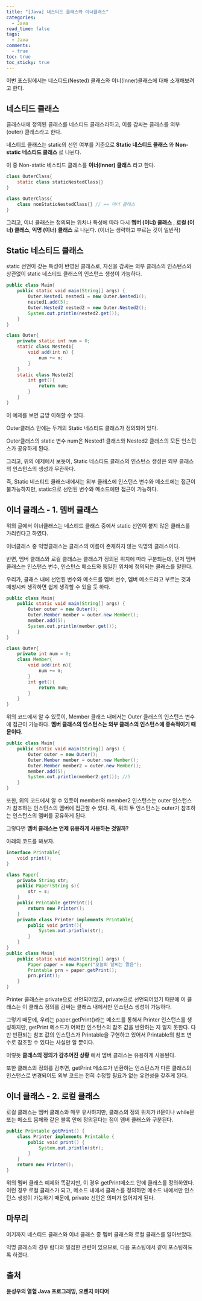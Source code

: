 ```yaml
---
title: "[Java] 네스티드 클래스와 이너클래스"
categories:
  - Java
read_time: false
tags:
  - Java
comments:
  - true
toc: true
toc_sticky: true
---
```

이번 포스팅에서는 네스티드(Nested) 클래스와 이너(Inner)클래스에 대해 소개해보려고 한다.

## 네스티드 클래스 
클래스내에 정의된 클래스를 네스티드 클래스라하고, 이를 감싸는 클래스를 외부(outer) 클래스라고 한다.

네스티드 클래스는 static의 선언 여부를 기준으로 __Static 네스티드 클래스__ 와 __Non-static 네스티드 클래스__ 로 나뉜다.

이 중 Non-static 네스티드 클래스를 __이너(Inner) 클래스__ 라고 한다.

```java
class OuterClass{
    static class staticNestedClass{}
}

class OuterClass{
    class nonStaticNestedClass{} // == 이너 클래스
}
```

그리고, 이너 클래스는 정의되는 위치나 특성에 따라 다시 __멤버 (이너) 클래스__ , __로컬 (이너) 클래스__, __익명 (이너) 클래스__ 로 나뉜다. (이너는 생략하고 부르는 것이 일반적)

## Static 네스티드 클래스
static 선언이 갖는 특성이 반영된 클래스로, 자신을 감싸는 외부 클래스의 인스턴스와 상관없이 static 네스티드 클래스의 인스턴스 생성이 가능하다.

```java
public class Main{
    public static void main(String[] args) {
        Outer.Nested1 nested1 = new Outer.Nested1();
        nested1.add(5);
        Outer.Nested2 nested2 = new Outer.Nested2();
        System.out.println(nested2.get());
    }
}

class Outer{
    private static int num = 0;
    static class Nested1{
        void add(int n) {
            num += n;
        }
    }
    static class Nested2{
        int get(){
            return num;
        }
    }
}
```

이 예제를 보면 금방 이해할 수 있다.

Outer클래스 안에는 두개의 Static 네스티드 클래스가 정의되어 있다.

Outer클래스의 static 변수 num은 Nested1 클래스와 Nested2 클래스의 모든 인스턴스가 공유하게 된다.

그리고, 위의 에제에서 보듯이, Static 네스티드 클래스의 인스턴스 생성은 외부 클래스의 인스턴스의 생성과 무관하다.

즉, Static 네스티드 클래스내에서는 외부 클래스에 인스턴스 변수와 메소드에는 접근이 불가능하지만, static으로 선언된 변수와 메소드에만 접근이 가능하다.

## 이너 클래스 - 1. 멤버 클래스
위의 글에서 이너클래스는 네스티드 클래스 중에서 static 선언이 붙지 않은 클래스를 가리킨다고 하였다.

이너클래스 중 익명클래스는 클래스의 이름이 존재하지 않는 익명의 클래스이다.

반면, 멤버 클래스와 로컬 클래스는 클래스가 정의된 위치에 따라 구분되는데, 먼저 멤버클래스는 인스턴스 변수, 인스턴스 메소드와 동일한 위치에 정의되는 클래스를 말한다.

우리가, 클래스 내에 선언된 변수와 메소드를 멤버 변수, 멤버 메소드라고 부르는 것과 매칭시켜 생각하면 쉽게 생각할 수 있을 듯 하다.

```java
public class Main{
    public static void main(String[] args) {
        Outer outer = new Outer();
        Outer.Member member = outer.new Member();
        member.add(5);
        System.out.println(member.get());
    }
}

class Outer{
    private int num = 0;
    class Member{
        void add(int n){
            num += n;
        }
        int get(){
            return num;
        }
    }
}
```

위의 코드에서 알 수 있듯이, Member 클래스 내에서는 Outer 클래스의 인스턴스 변수에 접근이 가능하다. __멤버 클래스의 인스턴스는 외부 클래스의 인스턴스에 종속적이기 때문이다.__

```java
public class Main{
    public static void main(String[] args) {
        Outer outer = new Outer();
        Outer.Member member = outer.new Member();
        Outer.Member member2 = outer.new Member();
        member.add(5);
        System.out.println(member2.get()); //5
    }
}
```

또한, 위의 코드에서 알 수 있듯이 member와 member2 인스턴스는 outer 인스턴스가 참조하는 인스턴스의 멤버에 접근할 수 있다. 즉, 위의 두 인스턴스는 outer가 참조하는 인스턴스의 멤버를 공유하게 된다.

그렇다면 __멤버 클래스는 언제 유용하게 사용하는 것일까?__

아래의 코드를 봐보자.

```java
interface Printable{
    void print();
}

class Paper{
    private String str;
    public Paper(String s){
        str = s;
    }
    public Printable getPrint(){
        return new Printer();
    }
    private class Printer implements Printable{
        public void print(){
            System.out.println(str);
        }
    }
}
public class Main{
    public static void main(String[] args) {
        Paper paper = new Paper("오늘의 날씨는 맑음");
        Printable prn = paper.getPrint();
        prn.print();
    }
}
```

Printer 클래스는 private으로 선언되어있고, private으로 선언되어있기 때문에 이 클래스는 이 클래스 정의를 감싸는 클래스 내에서만 인스턴스 생성이 가능하다.

그렇기 때문에, 우리는 paper.getPrint()라는 메소드를 통해서 Printer 인스턴스를 생성하지만, getPrint 메소드가 어떠한 인스턴스의 참조 값을 반환하는 지 알지 못한다. 다만 반환되는 참조 값의 인스턴스가 Printable을 구현하고 있어서 Printable의 참조 변수로 참조할 수 있다는 사실만 알 뿐이다.

이렇듯 __클래스의 정의가 감추어진 상황__ 에서 멤버 클래스는 유용하게 사용된다.

또한 클래스의 정의를 감추면, getPrint 메소드가 반환하는 인스턴스가 다른 클래스의 인스턴스로 변경되어도 외부 코드는 전혀 수정할 필요가 없는 유연성을 갖추게 된다.

## 이너 클래스 - 2. 로컬 클래스
로컬 클래스는 멤버 클래스와 매우 유사하지만, 클래스의 정의 위치가 if문이나 while문 또는 메소드 몸체와 같은 블록 안에 정의된다는 점이 멤버 클래스와 구분된다.

```java
public Printable getPrint() {
    class Printer implements Printable {
        public void print() {
            System.out.println(str);
        }
    }
    return new Printer();
}
```

위의 멤버 클래스 예제와 똑같지만, 이 경우 getPrint메소드 안에 클래스를 정의하였다. 이런 경우 로컬 클래스가 되고, 메소드 내에서 클래스를 정의하면 메소드 내에서만 인스턴스 생성이 가능하기 때문에, private 선언은 의미가 없어지게 된다.

## 마무리
여기까지 네스티드 클래스와 이너 클래스 중 멤버 클래스와 로컬 클래스를 알아보았다.

익명 클래스의 경우 람다와 밀접한 관련이 있으므로, 다음 포스팅에서 같이 포스팅하도록 하겠다.

## 출처

__윤성우의 열혈 Java 프로그래밍, 오렌지 미디어__














